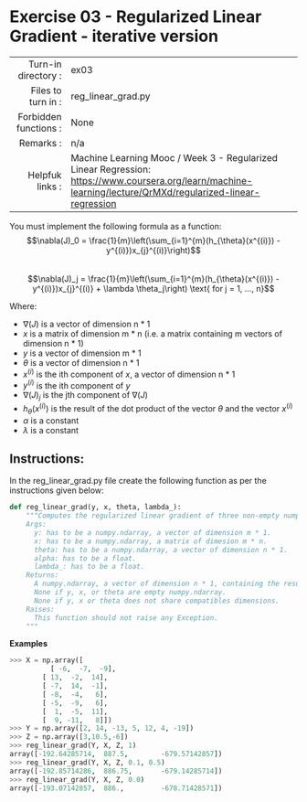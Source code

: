 # Exercise 03 - Regularized Linear Gradient - iterative version

|                         |                    |
| -----------------------:| ------------------ |
|   Turn-in directory :   |  ex03              |
|   Files to turn in :    |  reg_linear_grad.py|
|   Forbidden functions : |  None              |
|   Remarks :             |  n/a               |
|   Helpfuk links :       |  Machine Learning Mooc / Week 3 - Regularized Linear Regression: https://www.coursera.org/learn/machine-learning/lecture/QrMXd/regularized-linear-regression|  

You must implement the following formula as a function:  
$$\nabla(J)_0 = \frac{1}{m}\left(\sum_{i=1}^{m}(h_{\theta}(x^{(i)}) - y^{(i)})x_{j}^{(i)}\right)$$  
$$\nabla(J)_j = \frac{1}{m}\left(\sum_{i=1}^{m}(h_{\theta}(x^{(i)}) - y^{(i)})x_{j}^{(i)} + \lambda \theta_j\right) \text{ for j = 1, ..., n}$$

Where:  
- $\nabla(J)$ is a vector of dimension n * 1   
- $x$ is a matrix of dimension m * n (i.e. a matrix containing m vectors of dimension n * 1) 
- $y$ is a vector of dimension m * 1 
- $\theta$ is a vector of dimension n * 1   
- $x^{(i)}$ is the ith component of $x$, a vector of dimension n * 1
- $y^{(i)}$ is the ith component of $y$
- $\nabla(J)_j$ is the jth component of $\nabla(J)$
- $h_{\theta}(x^{(i)})$ is the result of the dot product of the vector $\theta$ and the vector $x^{(i)}$
- $\alpha$ is a constant
- $\lambda$ is a constant

## Instructions:
In the reg_linear_grad.py file create the following function as per the instructions given below:
```python
def reg_linear_grad(y, x, theta, lambda_):
    """Computes the regularized linear gradient of three non-empty numpy.ndarray, with two for-loop. The three arrays must have compatible dimensions.
    Args:
      y: has to be a numpy.ndarray, a vector of dimension m * 1.
      x: has to be a numpy.ndarray, a matrix of dimesion m * n.
      theta: has to be a numpy.ndarray, a vector of dimension n * 1.
      alpha: has to be a float.
      lambda_: has to be a float.
    Returns:
      A numpy.ndarray, a vector of dimension n * 1, containing the results of the formula for all j.
      None if y, x, or theta are empty numpy.ndarray.
      None if y, x or theta does not share compatibles dimensions.
    Raises:
      This function should not raise any Exception.
    """
```

**Examples**
```python
>>> X = np.array([
	      [ -6,  -7,  -9],
        [ 13,  -2,  14],
        [ -7,  14,  -1],
        [ -8,  -4,   6],
        [ -5,  -9,   6],
        [  1,  -5,  11],
        [  9, -11,   8]])
>>> Y = np.array([2, 14, -13, 5, 12, 4, -19])
>>> Z = np.array([3,10.5,-6])
>>> reg_linear_grad(Y, X, Z, 1)
array([-192.64285714,  887.5,        -679.57142857])
>>> reg_linear_grad(Y, X, Z, 0.1, 0.5)
array([-192.85714286,  886.75,       -679.14285714])
>>> reg_linear_grad(Y, X, Z, 0.0)
array([-193.07142857,  886.,         -678.71428571])
```
